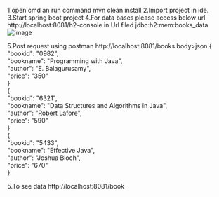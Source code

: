 1.open cmd an run command mvn clean install
2.Import project in ide.
3.Start spring boot project 
4.For data bases please access below url 
http://localhost:8081/h2-console
in Url filed 
 jdbc:h2:mem:books_data
![image](https://github.com/VivekSingh31/SpringSatyam/assets/69783301/a7466bc2-79b2-47a2-8c5d-eb441c684bb7)

5.Post request using postman 
http://localhost:8081/books
body>json 
{  
    "bookid": "0982",  
    "bookname": "Programming with Java",  
    "author": "E. Balagurusamy",  
    "price": "350"  
}   
{  
    "bookid": "6321",  
    "bookname": "Data Structures and Algorithms in Java",  
    "author": "Robert Lafore",  
    "price": "590"  
}   
{  
    "bookid": "5433",  
    "bookname": "Effective Java",  
    "author": "Joshua Bloch",  
    "price": "670"  
}  


5.To see data 
http://localhost:8081/book



